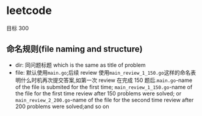 # leetcode

目标 300

## 命名规则(file naming and structure)

- dir: 同问题标题 which is the same as title of problem
- file: 默认使用`main.go`;后续 review 使用`main_review_1_150.go`这样的命名表明什么时机再次提交答案,如第一次 review 在完成 150 题后.`main.go`-name of the file  is submited for the first time; `main_review_1_150.go`-name of the file for the first time review after 150 problems were solved; or `main_review_2_200.go`-name of the file for the second time review after 200 problems were solved;and so on
